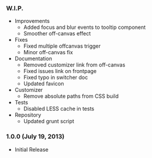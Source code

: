 ### W.I.P.

  - Improvements
    - Added focus and blur events to tooltip component
    - Smoother off-canvas effect
  - Fixes
    - Fixed multiple offcanvas trigger
    - Minor off-canvas fix
  - Documentation
    - Removed customizer link from off-canvas
    - Fixed issues link on frontpage
    - Fixed typo in switcher doc
    - Updated favicon
  - Customizer
    - Remove absolute paths from CSS build
  - Tests
    - Disabled LESS cache in tests
  - Repository
    - Updated grunt script

### 1.0.0 (July 19, 2013)

  * Initial Release